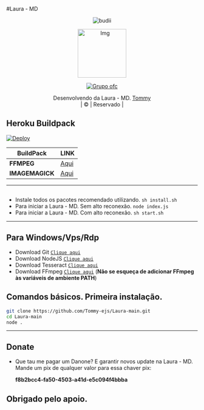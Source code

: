 #Laura - MD
<p align="center">

  <img src="http://readme-typing-svg.herokuapp.com?color=%230B80F7&center=true&vCenter=true&multiline=false&lines=Laura - MD;" alt="budii">

</p>
<div align="center">
  <p align="center">
<img src="https://telegra.ph/file/6985e0c94db20ca33334e.jpg" alt="Img" width="128" height="128"/>
</p>
  <p align="center">
<a href="https://chat.whatsapp.com/I9jEcNa9aR7GSFvfAkJpJJ"><img title="Grupo ofc" src="https://img.shields.io/badge/whatsapp-js/JulieMwol?color=blue&style=for-the-badge&logo=WhatsApp"></a>
</p>
</div>
<p align="center">
Desenvolvendo da Laura - MD. <a href="https://github.com/Tommy-ejs">Tommy</a> 
    <br>
       | © |
        Reservado |
    <br> 
</p>

## Heroku Buildpack
[![Deploy](https://www.herokucdn.com/deploy/button.svg)](https://heroku.com/deploy?template=https://github.com/Tommy-ejs/Laura-main)

| BuildPack | LINK |
|--------|--------|
| **FFMPEG** |[Aqui](https://github.com/jonathanong/heroku-buildpack-ffmpeg-latest) |
| **IMAGEMAGICK** | [Aqui](https://github.com/DuckyTeam/heroku-buildpack-imagemagick) |

---------
## 

* Instale todos os pacotes recomendado utilizando. `sh install.sh`
* Para iniciar a Laura - MD. Sem alto reconexão. `node index.js`
* Para iniciar a Laura - MD. Com alto reconexão. `sh start.sh`

---------

## Para Windows/Vps/Rdp

* Download Git [`Clique aqui`](https://git-scm.com/downloads)
* Download NodeJS [`Clique aqui`](https://nodejs.org/en/download)
* Download Tesseract [`Clique aqui`](https://tesseract-ocr.github.io/tessdoc/Downloads.html)
* Download FFmpeg [`Clique aqui`](https://ffmpeg.org/download.html) (**Não se esqueça de adicionar FFmpeg às variáveis de ambiente PATH**)

## Comandos básicos. Primeira instalação.

```bash
git clone https://github.com/Tommy-ejs/Laura-main.git
cd Laura-main
node .

```
---------

## Donate 

* Que tau me pagar um Danone? E garantir novos update na Laura - MD. Mande um pix de qualquer valor para essa chaver pix: 

  <b>
      f8b2bcc4-fa50-4503-a41d-e5c094f4bbba       
  </b>

Obrigado pelo apoio. 
---------
